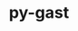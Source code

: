 ---
title: "py-gast"
layout: cache
categories: [package, develop-2023-11-19]
meta: {"versions": ["0.4.0", "0.5.3", "0.5.4"], "compilers": ["apple-clang@=15.0.0", "gcc@=11.3.0", "gcc@=11.4.0", "gcc@=12.3.0", "gcc@=9.4.0", "oneapi@=2023.2.0"], "oss": ["ubuntu20.04", "ubuntu22.04", "ventura"], "platforms": ["darwin", "linux"], "targets": ["aarch64", "neoverse_v1", "ppc64le", "x86_64_v3"], "stacks": ["e4s", "e4s-neoverse_v1", "e4s-oneapi", "e4s-power", "ml-darwin-aarch64-mps", "ml-linux-x86_64-cpu", "ml-linux-x86_64-cuda", "ml-linux-x86_64-rocm", "root", "tutorial"], "num_specs": 20, "num_specs_by_stack": {"ml-darwin-aarch64-mps": 2, "root": 20, "e4s-neoverse_v1": 3, "e4s-power": 3, "e4s": 3, "e4s-oneapi": 3, "ml-linux-x86_64-rocm": 5, "ml-linux-x86_64-cuda": 5, "ml-linux-x86_64-cpu": 5, "tutorial": 1}}
spec_details: [{"hash": "lnh4gs7rvlt5ebmiwaca7cmo6davdalv", "compiler": "apple-clang@=15.0.0", "versions": ["0.5.3"], "os": "ventura", "platform": "darwin", "target": "aarch64", "variants": ["build_system=python_pip"], "stacks": ["ml-darwin-aarch64-mps", "root"], "size": "-", "tarball": "https://binaries.spack.io/releases/develop-2023-11-19/build_cache/darwin-ventura-aarch64/apple-clang-15.0.0/py-gast-0.5.3/darwin-ventura-aarch64-apple-clang-15.0.0-py-gast-0.5.3-lnh4gs7rvlt5ebmiwaca7cmo6davdalv.spack"}, {"hash": "fr23p4rinbqv2g6hm3daxawolz7bxp3u", "compiler": "apple-clang@=15.0.0", "versions": ["0.5.3"], "os": "ventura", "platform": "darwin", "target": "aarch64", "variants": ["build_system=python_pip"], "stacks": ["ml-darwin-aarch64-mps", "root"], "size": "-", "tarball": "https://binaries.spack.io/releases/develop-2023-11-19/build_cache/darwin-ventura-aarch64/apple-clang-15.0.0/py-gast-0.5.3/darwin-ventura-aarch64-apple-clang-15.0.0-py-gast-0.5.3-fr23p4rinbqv2g6hm3daxawolz7bxp3u.spack"}, {"hash": "c2snvcp4wb35ikwmcdzbcapsvok2hlyr", "compiler": "gcc@=11.4.0", "versions": ["0.5.3"], "os": "ubuntu20.04", "platform": "linux", "target": "neoverse_v1", "variants": ["build_system=python_pip"], "stacks": ["e4s-neoverse_v1", "root"], "size": "-", "tarball": "https://binaries.spack.io/releases/develop-2023-11-19/build_cache/linux-ubuntu20.04-neoverse_v1/gcc-11.4.0/py-gast-0.5.3/linux-ubuntu20.04-neoverse_v1-gcc-11.4.0-py-gast-0.5.3-c2snvcp4wb35ikwmcdzbcapsvok2hlyr.spack"}, {"hash": "52mhvheswpdwgjqwuqlyfu72dtaaq2uo", "compiler": "gcc@=11.4.0", "versions": ["0.5.3"], "os": "ubuntu20.04", "platform": "linux", "target": "neoverse_v1", "variants": ["build_system=python_pip"], "stacks": ["e4s-neoverse_v1", "root"], "size": "-", "tarball": "https://binaries.spack.io/releases/develop-2023-11-19/build_cache/linux-ubuntu20.04-neoverse_v1/gcc-11.4.0/py-gast-0.5.3/linux-ubuntu20.04-neoverse_v1-gcc-11.4.0-py-gast-0.5.3-52mhvheswpdwgjqwuqlyfu72dtaaq2uo.spack"}, {"hash": "zxea73q6lc6sgwverp6irykewwof2uul", "compiler": "gcc@=11.4.0", "versions": ["0.5.3"], "os": "ubuntu20.04", "platform": "linux", "target": "neoverse_v1", "variants": ["build_system=python_pip"], "stacks": ["e4s-neoverse_v1", "root"], "size": "-", "tarball": "https://binaries.spack.io/releases/develop-2023-11-19/build_cache/linux-ubuntu20.04-neoverse_v1/gcc-11.4.0/py-gast-0.5.3/linux-ubuntu20.04-neoverse_v1-gcc-11.4.0-py-gast-0.5.3-zxea73q6lc6sgwverp6irykewwof2uul.spack"}, {"hash": "htouzuubbp5gcaqbaceqkjxnac7s3rby", "compiler": "gcc@=9.4.0", "versions": ["0.5.3"], "os": "ubuntu20.04", "platform": "linux", "target": "ppc64le", "variants": ["build_system=python_pip"], "stacks": ["root", "e4s-power"], "size": "-", "tarball": "https://binaries.spack.io/releases/develop-2023-11-19/build_cache/linux-ubuntu20.04-ppc64le/gcc-9.4.0/py-gast-0.5.3/linux-ubuntu20.04-ppc64le-gcc-9.4.0-py-gast-0.5.3-htouzuubbp5gcaqbaceqkjxnac7s3rby.spack"}, {"hash": "p5nmp7fymacaeuhsmjnbqzdruijs6zok", "compiler": "gcc@=9.4.0", "versions": ["0.5.3"], "os": "ubuntu20.04", "platform": "linux", "target": "ppc64le", "variants": ["build_system=python_pip"], "stacks": ["root", "e4s-power"], "size": "-", "tarball": "https://binaries.spack.io/releases/develop-2023-11-19/build_cache/linux-ubuntu20.04-ppc64le/gcc-9.4.0/py-gast-0.5.3/linux-ubuntu20.04-ppc64le-gcc-9.4.0-py-gast-0.5.3-p5nmp7fymacaeuhsmjnbqzdruijs6zok.spack"}, {"hash": "fewsyzc3jirymciydki7whluh53qpqiy", "compiler": "gcc@=9.4.0", "versions": ["0.5.3"], "os": "ubuntu20.04", "platform": "linux", "target": "ppc64le", "variants": ["build_system=python_pip"], "stacks": ["root", "e4s-power"], "size": "-", "tarball": "https://binaries.spack.io/releases/develop-2023-11-19/build_cache/linux-ubuntu20.04-ppc64le/gcc-9.4.0/py-gast-0.5.3/linux-ubuntu20.04-ppc64le-gcc-9.4.0-py-gast-0.5.3-fewsyzc3jirymciydki7whluh53qpqiy.spack"}, {"hash": "fgsfbzijkgqtenwaey5bcx2v2curjreo", "compiler": "gcc@=11.4.0", "versions": ["0.5.3"], "os": "ubuntu20.04", "platform": "linux", "target": "x86_64_v3", "variants": ["build_system=python_pip"], "stacks": ["root", "e4s"], "size": "-", "tarball": "https://binaries.spack.io/releases/develop-2023-11-19/build_cache/linux-ubuntu20.04-x86_64_v3/gcc-11.4.0/py-gast-0.5.3/linux-ubuntu20.04-x86_64_v3-gcc-11.4.0-py-gast-0.5.3-fgsfbzijkgqtenwaey5bcx2v2curjreo.spack"}, {"hash": "ghzfbp7xlnb5r2bvoda5ou5wi6pyrouz", "compiler": "gcc@=11.4.0", "versions": ["0.5.3"], "os": "ubuntu20.04", "platform": "linux", "target": "x86_64_v3", "variants": ["build_system=python_pip"], "stacks": ["root", "e4s"], "size": "-", "tarball": "https://binaries.spack.io/releases/develop-2023-11-19/build_cache/linux-ubuntu20.04-x86_64_v3/gcc-11.4.0/py-gast-0.5.3/linux-ubuntu20.04-x86_64_v3-gcc-11.4.0-py-gast-0.5.3-ghzfbp7xlnb5r2bvoda5ou5wi6pyrouz.spack"}, {"hash": "g6m4p2c7ty4jyjmeuehbbn22u224hjqv", "compiler": "gcc@=11.4.0", "versions": ["0.5.3"], "os": "ubuntu20.04", "platform": "linux", "target": "x86_64_v3", "variants": ["build_system=python_pip"], "stacks": ["root", "e4s"], "size": "-", "tarball": "https://binaries.spack.io/releases/develop-2023-11-19/build_cache/linux-ubuntu20.04-x86_64_v3/gcc-11.4.0/py-gast-0.5.3/linux-ubuntu20.04-x86_64_v3-gcc-11.4.0-py-gast-0.5.3-g6m4p2c7ty4jyjmeuehbbn22u224hjqv.spack"}, {"hash": "zwgrs5ar7kdzfgrpvpyconlv2f3xlvkx", "compiler": "oneapi@=2023.2.0", "versions": ["0.5.3"], "os": "ubuntu20.04", "platform": "linux", "target": "x86_64_v3", "variants": ["build_system=python_pip"], "stacks": ["e4s-oneapi", "root"], "size": "-", "tarball": "https://binaries.spack.io/releases/develop-2023-11-19/build_cache/linux-ubuntu20.04-x86_64_v3/oneapi-2023.2.0/py-gast-0.5.3/linux-ubuntu20.04-x86_64_v3-oneapi-2023.2.0-py-gast-0.5.3-zwgrs5ar7kdzfgrpvpyconlv2f3xlvkx.spack"}, {"hash": "2kadp7jddpuelk3nfnturuet3d5lq7gy", "compiler": "oneapi@=2023.2.0", "versions": ["0.5.3"], "os": "ubuntu20.04", "platform": "linux", "target": "x86_64_v3", "variants": ["build_system=python_pip"], "stacks": ["e4s-oneapi", "root"], "size": "-", "tarball": "https://binaries.spack.io/releases/develop-2023-11-19/build_cache/linux-ubuntu20.04-x86_64_v3/oneapi-2023.2.0/py-gast-0.5.3/linux-ubuntu20.04-x86_64_v3-oneapi-2023.2.0-py-gast-0.5.3-2kadp7jddpuelk3nfnturuet3d5lq7gy.spack"}, {"hash": "4fpwvg7rhd5tho64h477furbhxmm3x3j", "compiler": "oneapi@=2023.2.0", "versions": ["0.5.3"], "os": "ubuntu20.04", "platform": "linux", "target": "x86_64_v3", "variants": ["build_system=python_pip"], "stacks": ["e4s-oneapi", "root"], "size": "-", "tarball": "https://binaries.spack.io/releases/develop-2023-11-19/build_cache/linux-ubuntu20.04-x86_64_v3/oneapi-2023.2.0/py-gast-0.5.3/linux-ubuntu20.04-x86_64_v3-oneapi-2023.2.0-py-gast-0.5.3-4fpwvg7rhd5tho64h477furbhxmm3x3j.spack"}, {"hash": "jfqx2zid24wmtrtmkxpysjmsgl2bavc5", "compiler": "gcc@=11.3.0", "versions": ["0.5.3"], "os": "ubuntu22.04", "platform": "linux", "target": "x86_64_v3", "variants": ["build_system=python_pip"], "stacks": ["ml-linux-x86_64-rocm", "ml-linux-x86_64-cuda", "ml-linux-x86_64-cpu", "root"], "size": "-", "tarball": "https://binaries.spack.io/releases/develop-2023-11-19/build_cache/linux-ubuntu22.04-x86_64_v3/gcc-11.3.0/py-gast-0.5.3/linux-ubuntu22.04-x86_64_v3-gcc-11.3.0-py-gast-0.5.3-jfqx2zid24wmtrtmkxpysjmsgl2bavc5.spack"}, {"hash": "wtrxut6oemw42bra6qev5v2ezpq4bkxy", "compiler": "gcc@=11.3.0", "versions": ["0.5.3"], "os": "ubuntu22.04", "platform": "linux", "target": "x86_64_v3", "variants": ["build_system=python_pip"], "stacks": ["ml-linux-x86_64-rocm", "ml-linux-x86_64-cuda", "ml-linux-x86_64-cpu", "root"], "size": "-", "tarball": "https://binaries.spack.io/releases/develop-2023-11-19/build_cache/linux-ubuntu22.04-x86_64_v3/gcc-11.3.0/py-gast-0.5.3/linux-ubuntu22.04-x86_64_v3-gcc-11.3.0-py-gast-0.5.3-wtrxut6oemw42bra6qev5v2ezpq4bkxy.spack"}, {"hash": "lpe7cgwbdjnhnwmftwimxb5qgptvlxcz", "compiler": "gcc@=11.3.0", "versions": ["0.5.3"], "os": "ubuntu22.04", "platform": "linux", "target": "x86_64_v3", "variants": ["build_system=python_pip"], "stacks": ["ml-linux-x86_64-rocm", "ml-linux-x86_64-cuda", "ml-linux-x86_64-cpu", "root"], "size": "-", "tarball": "https://binaries.spack.io/releases/develop-2023-11-19/build_cache/linux-ubuntu22.04-x86_64_v3/gcc-11.3.0/py-gast-0.5.3/linux-ubuntu22.04-x86_64_v3-gcc-11.3.0-py-gast-0.5.3-lpe7cgwbdjnhnwmftwimxb5qgptvlxcz.spack"}, {"hash": "o5u7op5ptt3v54p3vxzyke3hdgh4wy7y", "compiler": "gcc@=11.3.0", "versions": ["0.4.0"], "os": "ubuntu22.04", "platform": "linux", "target": "x86_64_v3", "variants": ["build_system=python_pip"], "stacks": ["ml-linux-x86_64-rocm", "ml-linux-x86_64-cuda", "ml-linux-x86_64-cpu", "root"], "size": "-", "tarball": "https://binaries.spack.io/releases/develop-2023-11-19/build_cache/linux-ubuntu22.04-x86_64_v3/gcc-11.3.0/py-gast-0.4.0/linux-ubuntu22.04-x86_64_v3-gcc-11.3.0-py-gast-0.4.0-o5u7op5ptt3v54p3vxzyke3hdgh4wy7y.spack"}, {"hash": "7426y6jei43qz63e6kn43b5qr46vagpu", "compiler": "gcc@=11.3.0", "versions": ["0.5.4"], "os": "ubuntu22.04", "platform": "linux", "target": "x86_64_v3", "variants": ["build_system=python_pip"], "stacks": ["ml-linux-x86_64-rocm", "ml-linux-x86_64-cuda", "ml-linux-x86_64-cpu", "root"], "size": "-", "tarball": "https://binaries.spack.io/releases/develop-2023-11-19/build_cache/linux-ubuntu22.04-x86_64_v3/gcc-11.3.0/py-gast-0.5.4/linux-ubuntu22.04-x86_64_v3-gcc-11.3.0-py-gast-0.5.4-7426y6jei43qz63e6kn43b5qr46vagpu.spack"}, {"hash": "t27cxid4jbhfwrg5n2sa6rdaeeqou5tw", "compiler": "gcc@=12.3.0", "versions": ["0.5.3"], "os": "ubuntu22.04", "platform": "linux", "target": "x86_64_v3", "variants": ["build_system=python_pip"], "stacks": ["tutorial", "root"], "size": "-", "tarball": "https://binaries.spack.io/releases/develop-2023-11-19/build_cache/linux-ubuntu22.04-x86_64_v3/gcc-12.3.0/py-gast-0.5.3/linux-ubuntu22.04-x86_64_v3-gcc-12.3.0-py-gast-0.5.3-t27cxid4jbhfwrg5n2sa6rdaeeqou5tw.spack"}]
---